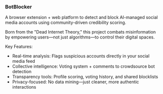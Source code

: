 ### BotBlocker

A browser extension + web platform to detect and block AI-managed social media accounts using community-driven credibility scoring.

Born from the "Dead Internet Theory," this project combats misinformation by empowering users—not just algorithms—to control their digital spaces.

Key Features:
- Real-time analysis: Flags suspicious accounts directly in your social media feed
- Collective intelligence: Voting system + comments to crowdsource bot detection
- Transparency tools: Profile scoring, voting history, and shared blocklists
- Privacy-focused: No data mining—just cleaner, more authentic interactions
